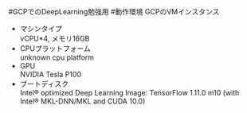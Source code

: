 #GCPでのDeepLearning勉強用
#動作環境
GCPのVMインスタンス

- マシンタイプ  
	vCPU*4, メモリ16GB
- CPUプラットフォーム  
	unknown cpu platform
- GPU  
	NVIDIA Tesla P100
- ブートディスク  
	Intel® optimized Deep Learning Image: TensorFlow 1.11.0 m10 (with Intel® MKL-DNN/MKL and CUDA 10.0)
